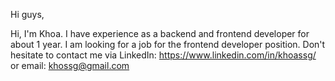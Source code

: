 Hi guys,

Hi, I'm Khoa. I have experience as a backend and frontend developer for about 1 year. 
I am looking for a job for the frontend developer position. 
Don't hesitate to contact me via LinkedIn: https://www.linkedin.com/in/khoassg/ or email: khossg@gmail.com